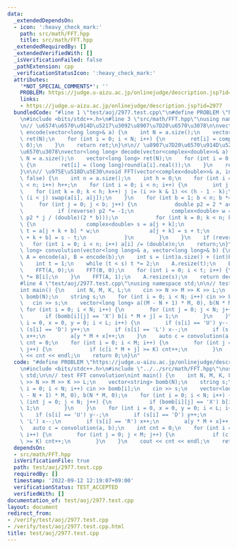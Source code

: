 ```yaml
---
data:
  _extendedDependsOn:
  - icon: ':heavy_check_mark:'
    path: src/math/FFT.hpp
    title: src/math/FFT.hpp
  _extendedRequiredBy: []
  _extendedVerifiedWith: []
  _isVerificationFailed: false
  _pathExtension: cpp
  _verificationStatusIcon: ':heavy_check_mark:'
  attributes:
    '*NOT_SPECIAL_COMMENTS*': ''
    PROBLEM: https://judge.u-aizu.ac.jp/onlinejudge/description.jsp?id=2977
    links:
    - https://judge.u-aizu.ac.jp/onlinejudge/description.jsp?id=2977
  bundledCode: "#line 1 \"test/aoj/2977.test.cpp\"\n#define PROBLEM \"https://judge.u-aizu.ac.jp/onlinejudge/description.jsp?id=2977\"\
    \n#include <bits/stdc++.h>\n#line 3 \"src/math/FFT.hpp\"\nusing namespace std;\n\
    \n// \u6574\u6570\u914D\u5217\u3092\u8907\u7D20\u6570\u3078\n\nvector<complex<double>>\
    \ encode(vector<long long>& a) {\n    int N = a.size();\n    vector<complex<double>>\
    \ ret(N);\n    for (int i = 0; i < N; i++) {\n        ret[i] = complex<double>(a[i],\
    \ 0);\n    }\n    return ret;\n}\n\n// \u8907\u7D20\u6570\u914D\u5217\u3092\u6574\
    \u6570\u3078\nvector<long long> decode(vector<complex<double>>& a) {\n    int\
    \ N = a.size();\n    vector<long long> ret(N);\n    for (int i = 0; i < N; i++)\
    \ {\n        ret[i] = (long long)round(a[i].real());\n    }\n    return ret;\n\
    }\n\n// \u975E\u518D\u5E30\nvoid FFT(vector<complex<double>>& a, int reverse =\
    \ false) {\n    int n = a.size();\n    int h = 0;\n    for (int i = 0; 1 << i\
    \ < n; i++) h++;\n    for (int i = 0; i < n; i++) {\n        int j = 0;\n    \
    \    for (int k = 0; k < h; k++) j |= (i >> k & 1) << (h - 1 - k);\n        if\
    \ (i < j) swap(a[i], a[j]);\n    }\n    for (int b = 1; b < n; b *= 2) {\n   \
    \     for (int j = 0; j < b; j++) {\n            double p2 = 2 * acos(-1);\n \
    \           if (reverse) p2 *= -1;\n            complex<double> w = exp(complex<double>(0,\
    \ p2 * j / (double)(2 * b)));\n            for (int k = 0; k < n; k += b * 2)\
    \ {\n                complex<double> s = a[j + k];\n                complex<double>\
    \ t = a[j + k + b] * w;\n                a[j + k] = s + t;\n                a[j\
    \ + k + b] = s - t;\n            }\n        }\n    }\n    if (reverse)\n     \
    \   for (int i = 0; i < n; i++) a[i] /= (double)n;\n    return;\n}\n\nvector<long\
    \ long> convolution(vector<long long>& a, vector<long long>& b) {\n    vector<complex<double>>\
    \ A = encode(a), B = encode(b);\n    int s = (int)a.size() + (int)b.size() - 1;\n\
    \    int t = 1;\n    while (t < s) t *= 2;\n    A.resize(t);\n    B.resize(t);\n\
    \    FFT(A, 0);\n    FFT(B, 0);\n    for (int i = 0; i < t; i++) {\n        A[i]\
    \ *= B[i];\n    }\n    FFT(A, 1);\n    A.resize(s);\n    return decode(A);\n}\n\
    #line 4 \"test/aoj/2977.test.cpp\"\nusing namespace std;\n\n// test FFT convolution\n\
    int main() {\n    int N, M, K, L;\n    cin >> N >> M >> K >> L;\n    vector<string>\
    \ bomb(N);\n    string s;\n    for (int i = 0; i < N; i++) cin >> bomb[i];\n \
    \   cin >> s;\n    vector<long long> a((M - N + 1) * M, 0), b(N * M, 0);\n   \
    \ for (int i = 0; i < N; i++) {\n        for (int j = 0; j < N; j++) {\n     \
    \       if (bomb[i][j] == 'X') b[i * M + j] = 1;\n        }\n    }\n    for (int\
    \ i = 0, x = 0, y = 0; i < L; i++) {\n        if (s[i] == 'U') y--;\n        if\
    \ (s[i] == 'D') y++;\n        if (s[i] == 'L') x--;\n        if (s[i] == 'R')\
    \ x++;\n        a[y * M + x]++;\n    }\n    auto c = convolution(a, b);\n    int\
    \ cnt = 0;\n    for (int i = 0; i < M; i++) {\n        for (int j = 0; j < M;\
    \ j++) {\n            if (c[i * M + j] >= K) cnt++;\n        }\n    }\n    cout\
    \ << cnt << endl;\n    return 0;\n}\n"
  code: "#define PROBLEM \"https://judge.u-aizu.ac.jp/onlinejudge/description.jsp?id=2977\"\
    \n#include <bits/stdc++.h>\n#include \"../../src/math/FFT.hpp\"\nusing namespace\
    \ std;\n\n// test FFT convolution\nint main() {\n    int N, M, K, L;\n    cin\
    \ >> N >> M >> K >> L;\n    vector<string> bomb(N);\n    string s;\n    for (int\
    \ i = 0; i < N; i++) cin >> bomb[i];\n    cin >> s;\n    vector<long long> a((M\
    \ - N + 1) * M, 0), b(N * M, 0);\n    for (int i = 0; i < N; i++) {\n        for\
    \ (int j = 0; j < N; j++) {\n            if (bomb[i][j] == 'X') b[i * M + j] =\
    \ 1;\n        }\n    }\n    for (int i = 0, x = 0, y = 0; i < L; i++) {\n    \
    \    if (s[i] == 'U') y--;\n        if (s[i] == 'D') y++;\n        if (s[i] ==\
    \ 'L') x--;\n        if (s[i] == 'R') x++;\n        a[y * M + x]++;\n    }\n \
    \   auto c = convolution(a, b);\n    int cnt = 0;\n    for (int i = 0; i < M;\
    \ i++) {\n        for (int j = 0; j < M; j++) {\n            if (c[i * M + j]\
    \ >= K) cnt++;\n        }\n    }\n    cout << cnt << endl;\n    return 0;\n}"
  dependsOn:
  - src/math/FFT.hpp
  isVerificationFile: true
  path: test/aoj/2977.test.cpp
  requiredBy: []
  timestamp: '2022-09-12 12:19:07+09:00'
  verificationStatus: TEST_ACCEPTED
  verifiedWith: []
documentation_of: test/aoj/2977.test.cpp
layout: document
redirect_from:
- /verify/test/aoj/2977.test.cpp
- /verify/test/aoj/2977.test.cpp.html
title: test/aoj/2977.test.cpp
---
```

